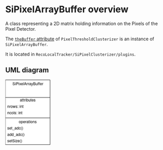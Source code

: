 # SiPixelArrayBuffer overview

A class representing a 2D matrix holding information on the Pixels of 
the Pixel Detector.

The [`theBuffer` attribute](PixelThresholdClusterizer-overview.md#thebuffer)
of `PixelThresholdClusterizer` is an instance of `SiPixelArrayBuffer`.

It is located in `RecoLocalTracker/SiPixelClusterizer/plugins`.

## UML diagram

![UML(?) diagram of th `SiPixelArrayBuffer` class](img/uml_SiPixelArrayBuffer.png)
